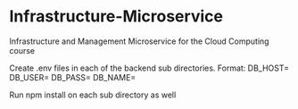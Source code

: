 # Infrastructure-Microservice
Infrastructure and Management Microservice for the Cloud Computing course


Create .env files in each of the backend sub directories. Format:
DB_HOST=
DB_USER=
DB_PASS= 
DB_NAME=

Run npm install on each sub directory as well